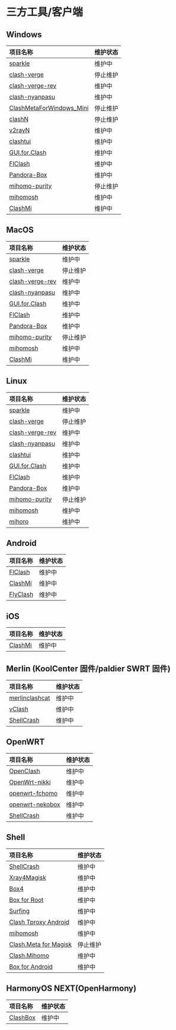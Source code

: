 # 三方工具/客户端

## Windows

|项目名称 | 维护状态 |
|:----|:----|
|[sparkle](https://github.com/xishang0128/sparkle)|维护中 |
|[clash-verge](https://github.com/MetaCubeX/clash-verge)|停止维护 |
|[clash-verge-rev](https://github.com/clash-verge-rev/clash-verge-rev)|维护中 |
|[clash-nyanpasu](https://github.com/keiko233/clash-nyanpasu)|维护中 |
|[ClashMetaForWindows_Mini](https://github.com/kogekiplay/ClashMetaForWindows_Mini)|停止维护 |
|[clashN](https://github.com/2dust/clashN)|停止维护 |
|[v2rayN](https://github.com/2dust/v2rayN)|维护中 |
|[clashtui](https://github.com/JohanChane/clashtui)|维护中 |
|[GUI.for.Clash](https://github.com/GUI-for-Cores/GUI.for.Clash)|维护中 |
|[FlClash](https://github.com/chen08209/FlClash)|维护中 |
|[Pandora-Box](https://github.com/snakem982/Pandora-Box)|维护中 |
|[mihomo-purity](https://github.com/mihomo-purity/mihomo-purity)|停止维护 |
|[mihomosh](https://github.com/SamuNatsu/mihomosh)|维护中 |
|[ClashMi](https://github.com/KaringX/clashmi)|维护中 |

## MacOS

|项目名称 | 维护状态 |
|:----|:----|
|[sparkle](https://github.com/xishang0128/sparkle)|维护中 |
|[clash-verge](https://github.com/MetaCubeX/clash-verge)|停止维护 |
|[clash-verge-rev](https://github.com/clash-verge-rev/clash-verge-rev)|维护中 |
|[clash-nyanpasu](https://github.com/keiko233/clash-nyanpasu)|维护中 |
|[GUI.for.Clash](https://github.com/GUI-for-Cores/GUI.for.Clash)|维护中 |
|[FlClash](https://github.com/chen08209/FlClash)|维护中 |
|[Pandora-Box](https://github.com/snakem982/Pandora-Box)|维护中 |
|[mihomo-purity](https://github.com/mihomo-purity/mihomo-purity)|停止维护 |
|[mihomosh](https://github.com/SamuNatsu/mihomosh)|维护中 |
|[ClashMi](https://github.com/KaringX/clashmi)|维护中 |

## Linux

|项目名称 | 维护状态 |
|:----|:----|
|[sparkle](https://github.com/xishang0128/sparkle)|维护中 |
|[clash-verge](https://github.com/MetaCubeX/clash-verge)|停止维护 |
|[clash-verge-rev](https://github.com/clash-verge-rev/clash-verge-rev)|维护中 |
|[clash-nyanpasu](https://github.com/keiko233/clash-nyanpasu)|维护中 |
|[clashtui](https://github.com/JohanChane/clashtui)|维护中 |
|[GUI.for.Clash](https://github.com/GUI-for-Cores/GUI.for.Clash)|维护中 |
|[FlClash](https://github.com/chen08209/FlClash)|维护中 |
|[Pandora-Box](https://github.com/snakem982/Pandora-Box)|维护中 |
|[mihomo-purity](https://github.com/mihomo-purity/mihomo-purity)|停止维护 |
|[mihomosh](https://github.com/SamuNatsu/mihomosh)|维护中 |
|[mihoro](https://github.com/spencerwooo/mihoro)|维护中 |

## Android

|项目名称 | 维护状态 |
|:----|:----|
|[FlClash](https://github.com/chen08209/FlClash)|维护中 |
|[ClashMi](https://github.com/KaringX/clashmi)|维护中 |
|[FlyClash](https://github.com/GtxFury/FlyClash-Android)|维护中 |

## iOS

|项目名称 | 维护状态 |
|:----|:----|
|[ClashMi](https://github.com/KaringX/clashmi)|维护中 |

## Merlin (KoolCenter 固件/paldier SWRT 固件)

|项目名称 | 维护状态 |
|:----|:----|
|[merlinclashcat](https://t.me/merlinclashcat)|维护中|
|[vClash](https://github.com/vxiaov/vClash)|维护中 |
|[ShellCrash](https://github.com/juewuy/ShellCrash)|维护中 |

## OpenWRT

|项目名称 | 维护状态 |
|:----|:----|
|[OpenClash](https://github.com/vernesong/OpenClash)|维护中 |
|[OpenWrt-nikki](https://github.com/nikkinikki-org/OpenWrt-nikki)|维护中 |
|[openwrt-fchomo](https://github.com/fcshark-org/openwrt-fchomo)|维护中|
|[openwrt-nekobox](https://github.com/Thaolga/openwrt-nekobox)|维护中|
|[ShellCrash](https://github.com/juewuy/ShellCrash)|维护中 |

## Shell

|项目名称 | 维护状态 |
|:----|:----|
|[ShellCrash](https://github.com/juewuy/ShellCrash)|维护中 |
|[Xray4Magisk](https://github.com/Asterisk4Magisk/Xray4Magisk)|维护中 |
|[Box4](https://github.com/CHIZI-0618/box4magisk)|维护中 |
|[Box for Root](https://github.com/taamarin/box_for_magisk)|维护中 |
|[Surfing](https://github.com/MoGuangYu/Surfing)|维护中 |
|[Clash Tproxy Android](https://t.me/e58695/59)|维护中 |
|[mihomosh](https://github.com/SamuNatsu/mihomosh)|维护中 |
|[Clash.Meta for Magisk](https://t.me/MagiskChangeKing/126)|停止维护 |
|[Clash.Mihomo](https://github.com/Chuhe2399/Clash.Mihomo)|维护中 |
|[Box for Android](https://github.com/boxproxy/box/)|维护中 |

## HarmonyOS NEXT(OpenHarmony)

|项目名称 | 维护状态 |
|:----|:----|
|[ClashBox](https://github.com/xiaobaigroup/ClashBox)|维护中 |

